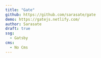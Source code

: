 ```yaml
---
title: "Gate"
github: https://github.com/sarasate/gate
demo: https://gatejs.netlify.com/
author: Sarasate
draft: true
ssg:
  - Gatsby
cms:
  - No Cms
---
```

